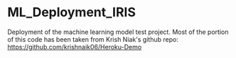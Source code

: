# ML_Deployment_IRIS
Deployment of the machine learning model test project. Most of the portion of this code has been taken from Krish Niak's  github repo: https://github.com/krishnaik06/Heroku-Demo
